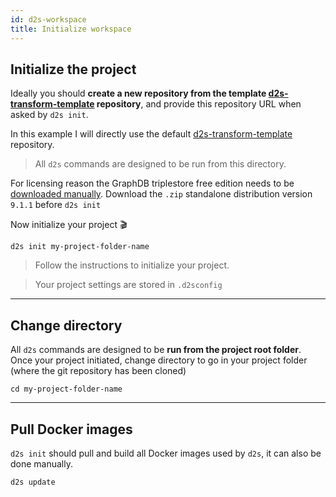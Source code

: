 ```yaml
---
id: d2s-workspace
title: Initialize workspace
---
```


## Initialize the project

Ideally you should **create a new repository from the template [d2s-transform-template](https://github.com/MaastrichtU-IDS/d2s-transform-template) repository**, and provide this repository URL when asked by `d2s init`.

In this example I will directly use the default [d2s-transform-template](https://github.com/MaastrichtU-IDS/d2s-transform-template) repository.

> All `d2s` commands are designed to be run from this directory.

For licensing reason the GraphDB triplestore free edition needs to be [downloaded manually](https://ontotext.com/products/graphdb/ ). Download the `.zip` standalone distribution version `9.1.1` before `d2s init`

Now initialize your project 🎬

```shell
d2s init my-project-folder-name
```

> Follow the instructions to initialize your project.

> Your project settings are stored in `.d2sconfig`

---

## Change directory

All `d2s` commands are designed to be **run from the project root folder**. Once your project initiated, change directory to go in your project folder (where the git repository has been cloned)

```shell
cd my-project-folder-name
```

---

## Pull Docker images

`d2s init` should pull and build all Docker images used by `d2s`, it can also be done manually.

```shell
d2s update
```
